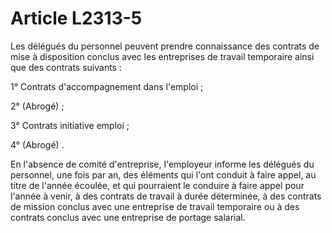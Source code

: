 # Article L2313-5

Les délégués du personnel peuvent prendre connaissance des contrats de mise à disposition conclus avec les entreprises de travail temporaire ainsi que des contrats suivants :

1° Contrats d'accompagnement dans l'emploi ;

2° (Abrogé) ;

3° Contrats initiative emploi ;

4° (Abrogé) .

En l'absence de comité d'entreprise, l'employeur informe les délégués du personnel, une fois par an, des éléments qui l'ont conduit à faire appel, au titre de l'année écoulée, et qui pourraient le conduire à faire appel pour l'année à venir, à des contrats de travail à durée déterminée, à des contrats de mission conclus avec une entreprise de travail temporaire ou à des contrats conclus avec une entreprise de portage salarial.